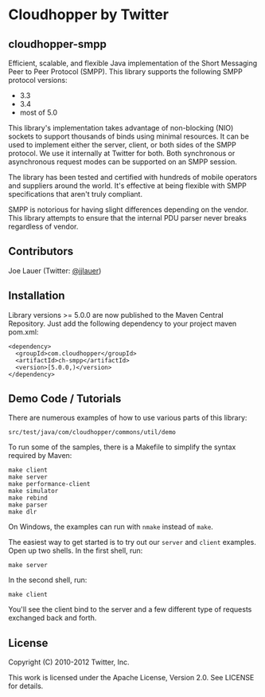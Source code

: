 Cloudhopper by Twitter
============================

cloudhopper-smpp
------------------------

Efficient, scalable, and flexible Java implementation of the Short Messaging
Peer to Peer Protocol (SMPP). This library supports the following SMPP protocol
versions:

 - 3.3
 - 3.4
 - most of 5.0

This library's implementation takes advantage of non-blocking (NIO) sockets to
support thousands of binds using minimal resources.  It can be used to
implement either the server, client, or both sides of the SMPP protocol. We use
it internally at Twitter for both.  Both synchronous or asynchronous request
modes can be supported on an SMPP session.

The library has been tested and certified with hundreds of mobile operators
and suppliers around the world.  It's effective at being flexible with SMPP
specifications that aren't truly compliant.

SMPP is notorious for having slight differences depending on the vendor. This
library attempts to ensure that the internal PDU parser never breaks regardless
of vendor.

Contributors
------------

Joe Lauer (Twitter: [@jjlauer](http://twitter.com/jjlauer))

Installation
------------

Library versions >= 5.0.0 are now published to the Maven Central Repository.
Just add the following dependency to your project maven pom.xml:

    <dependency>
      <groupId>com.cloudhopper</groupId>
      <artifactId>ch-smpp</artifactId>
      <version>[5.0.0,)</version>
    </dependency>

Demo Code / Tutorials
---------------------

There are numerous examples of how to use various parts of this library:

    src/test/java/com/cloudhopper/commons/util/demo

To run some of the samples, there is a Makefile to simplify the syntax required
by Maven:

    make client
    make server
    make performance-client
    make simulator
    make rebind
    make parser
    make dlr

On Windows, the examples can run with `nmake` instead of `make`.

The easiest way to get started is to try out our `server` and `client` examples.
Open up two shells.  In the first shell, run:

    make server

In the second shell, run:

    make client

You'll see the client bind to the server and a few different type of requests
exchanged back and forth.

License
-------

Copyright (C) 2010-2012 Twitter, Inc.

This work is licensed under the Apache License, Version 2.0. See LICENSE for details.